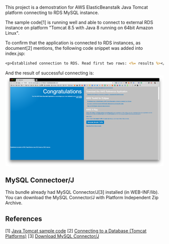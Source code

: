 
This project is a demostration for AWS ElasticBeanstalk Java Tomcat platform connecting to RDS MySQL instance.

The sample code[1] is running well and able to connect to external RDS instance on platform "Tomcat 8.5 with Java 8 running on 64bit Amazon Linux".

To confirm that the application is connected to RDS instances, as document[2] mentions, the following code snippet was added into index.jsp:

```jsp
<p>Established connection to RDS. Read first two rows: <%= results %></p>
```

And the result of successful connecting is:
![connected](images/screenshot.png)


## MySQL Connectoer/J

This bundle already had MySQL Connector/J[3] installed (in WEB-INF/lib). You can download the MySQL Connector/J with Platform Independent Zip Archive. 


## References
[1] [Java Tomcat sample code](https://docs.aws.amazon.com/zh_cn/elasticbeanstalk/latest/dg/samples/java-tomcat-v3.zip)
[2] [Connecting to a Database (Tomcat Platforms)](https://docs.aws.amazon.com/elasticbeanstalk/latest/dg/java-rds.html#java-rds-tomcat)
[3] [Download MySQL Connector/J](https://dev.mysql.com/downloads/connector/j/)